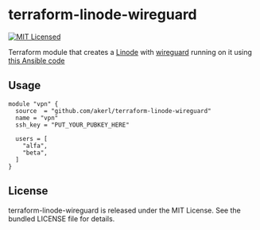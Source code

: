 terraform-linode-wireguard
=========

[![MIT Licensed](https://img.shields.io/badge/license-MIT-green.svg)](https://tldrlegal.com/license/mit-license)

Terraform module that creates a [Linode](https://linode.com) with [wireguard](https://www.wireguard.com) running on it using [this Ansible code](https://github.com/akerl/deploy-wireguard-server/)

## Usage

```
module "vpn" {
  source  = "github.com/akerl/terraform-linode-wireguard"
  name = "vpn"
  ssh_key = "PUT_YOUR_PUBKEY_HERE"

  users = [
    "alfa",
    "beta",
  ]
}
```

## License

terraform-linode-wireguard is released under the MIT License. See the bundled LICENSE file for details.
